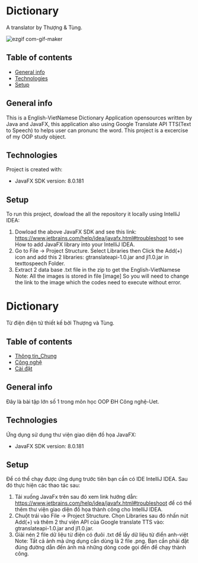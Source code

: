 # Dictionary
 
A translator by Thượng & Tùng.



![ezgif com-gif-maker](https://user-images.githubusercontent.com/62632918/97454980-eccc3b00-1969-11eb-912b-287eda62ad0c.gif)




## Table of contents
* [General info](#general-info)
* [Technologies](#technologies)
* [Setup](#setup) 
 
 
## General info
This is a English-VietNamese Dictionary Application opensources written by Java and JavaFX, this application also using Google Translate API TTS(Text to Speech) to helps user can pronunc the word.
This project is a excercise of my OOP study object.
 
## Technologies
Project is created with:
* JavaFX SDK version: 8.0.181
 
## Setup
To run this project, dowload the all the repository it locally using IntelliJ IDEA:
1. Dowload the above JavaFX SDK and see this link: https://www.jetbrains.com/help/idea/javafx.html#troubleshoot to see How to add JavaFX library into your IntelliJ IDEA.
2. Go to File -> Project Structure. Select Libraries then Click the Add(+) icon and add this 2 libraries: gtranslateapi-1.0.jar and jl1.0.jar in texttospeech Folder.
3. Extract 2 data base .txt file in the zip to get  the English-VietNamese
Note: All the images is stored in file [image] So you will need to change the link to the image which the codes need to execute without error. 

# Dictionary
Từ điện điện tử thiết kế bởi Thượng và Tùng.
## Table of contents
* [Thông tin_Chung](#general-info)
* [Công nghệ](#technologies)
* [Cài đặt](#setup)
 
## General info
Đây là bài tập lớn số 1 trong môn học OOP ĐH Công nghệ-Uet.
 
## Technologies
Ứng dụng sử dụng thư viện giao diện đồ họa JavaFX:
* JavaFX SDK version: 8.0.181 
 
## Setup
Để có thể chạy được ứng dụng trước tiên bạn cần có IDE IntelliJ IDEA. Sau đó thực hiện các thao tác sau:
1. Tải xuống JavaFx trên sau đó xem link hướng dẫn: https://www.jetbrains.com/help/idea/javafx.html#troubleshoot để có thể thêm thư viện giao diện đồ họa thành công cho IntelliJ IDEA.
2. Chuột trái vào File -> Project Structure. Chọn Libraries sau đó nhấn nút Add(+) và thêm 2 thư viện API của Google translate TTS vào: gtranslateapi-1.0.jar and jl1.0.jar.
3. Giải nén 2 file dữ liệu từ điện có đuôi .txt để lấy dữ liệu từ điển anh-việt
Note: Tất cả ảnh mà ứng dụng cần dùng là 2 file .png. Bạn cần phải đặt đúng đường dẫn đến ảnh mà những dòng code gọi đến để chạy thành công. 
